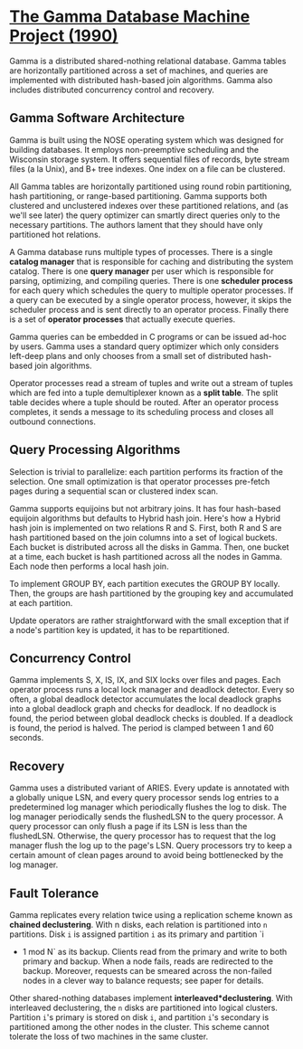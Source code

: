 # [The Gamma Database Machine Project (1990)](https://scholar.google.com/scholar?cluster=8912521541627865753)
Gamma is a distributed shared-nothing relational database. Gamma tables are
horizontally partitioned across a set of machines, and queries are implemented
with distributed hash-based join algorithms. Gamma also includes distributed
concurrency control and recovery.

## Gamma Software Architecture
Gamma is built using the NOSE operating system which was designed for building
databases. It employs non-preemptive scheduling and the Wisconsin storage
system. It offers sequential files of records, byte stream files (a la Unix),
and B+ tree indexes. One index on a file can be clustered.

All Gamma tables are horizontally partitioned using round robin partitioning,
hash partitioning, or range-based partitioning. Gamma supports both clustered
and unclustered indexes over these partitioned relations, and (as we'll see
later) the query optimizer can smartly direct queries only to the necessary
partitions. The authors lament that they should have only partitioned hot
relations.

A Gamma database runs multiple types of processes. There is a single **catalog
manager** that is responsible for caching and distributing the system catalog.
There is one **query manager** per user which is responsible for parsing,
optimizing, and compiling queries. There is one **scheduler process** for each
query which schedules the query to multiple operator processes. If a query can
be executed by a single operator process, however, it skips the scheduler
process and is sent directly to an operator process. Finally there is a set of
**operator processes** that actually execute queries.

Gamma queries can be embedded in C programs or can be issued ad-hoc by users.
Gamma uses a standard query optimizer which only considers left-deep plans and
only chooses from a small set of distributed hash-based join algorithms.

Operator processes read a stream of tuples and write out a stream of tuples
which are fed into a tuple demultiplexer known as a **split table**. The split
table decides where a tuple should be routed. After an operator process
completes, it sends a message to its scheduling process and closes all outbound
connections.

## Query Processing Algorithms
Selection is trivial to parallelize: each partition performs its fraction
of the selection. One small optimization is that operator processes pre-fetch
pages during a sequential scan or clustered index scan.

Gamma supports equijoins but not arbitrary joins. It has four hash-based
equijoin algorithms but defaults to Hybrid hash join. Here's how a Hybrid hash
join is implemented on two relations R and S. First, both R and S are hash
partitioned based on the join columns into a set of logical buckets. Each
bucket is distributed across all the disks in Gamma. Then, one bucket at a
time, each bucket is hash partitioned across all the nodes in Gamma. Each node
then performs a local hash join.

To implement GROUP BY, each partition executes the GROUP BY locally. Then, the
groups are hash partitioned by the grouping key and accumulated at each
partition.

Update operators are rather straightforward with the small exception that if a
node's partition key is updated, it has to be repartitioned.

## Concurrency Control
Gamma implements S, X, IS, IX, and SIX locks over files and pages. Each
operator process runs a local lock manager and deadlock detector. Every so
often, a global deadlock detector accumulates the local deadlock graphs into a
global deadlock graph and checks for deadlock. If no deadlock is found, the
period between global deadlock checks is doubled. If a deadlock is found, the
period is halved. The period is clamped between 1 and 60 seconds.


## Recovery
Gamma uses a distributed variant of ARIES. Every update is annotated with a
globally unique LSN, and every query processor sends log entries to a
predetermined log manager which periodically flushes the log to disk. The log
manager periodically sends the flushedLSN to the query processor. A query
processor can only flush a page if its LSN is less than the flushedLSN.
Otherwise, the query processor has to request that the log manager flush the
log up to the page's LSN. Query processors try to keep a certain amount of
clean pages around to avoid being bottlenecked by the log manager.

## Fault Tolerance
Gamma replicates every relation twice using a replication scheme known as
**chained declustering**. With n disks, each relation is partitioned into `n`
partitions. Disk `i` is assigned partition `i` as its primary and partition `i
- 1 mod N` as its backup. Clients read from the primary and write to both
primary and backup. When a node fails, reads are redirected to the backup.
Moreover, requests can be smeared across the non-failed nodes in a clever way
to balance requests; see paper for details.

Other shared-nothing databases implement **interleaved*declustering**. With
interleaved declustering, the `n` disks are partitioned into logical clusters.
Partition `i`'s primary is stored on disk `i`, and partition `i`'s secondary is
partitioned among the other nodes in the cluster. This scheme cannot tolerate
the loss of two machines in the same cluster.
